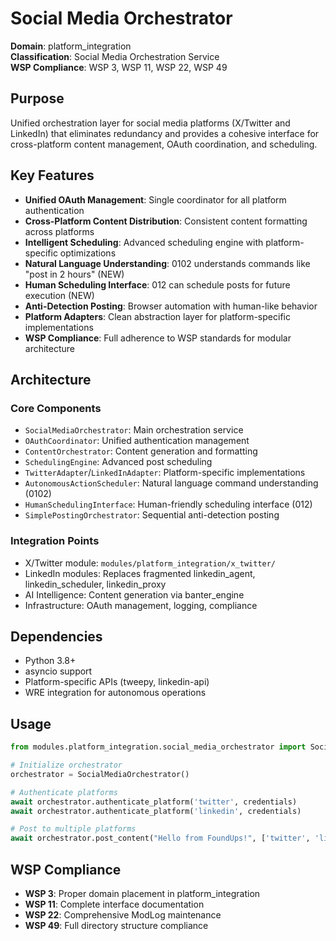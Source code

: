 # Social Media Orchestrator

**Domain**: platform_integration  
**Classification**: Social Media Orchestration Service  
**WSP Compliance**: WSP 3, WSP 11, WSP 22, WSP 49

## Purpose

Unified orchestration layer for social media platforms (X/Twitter and LinkedIn) that eliminates redundancy and provides a cohesive interface for cross-platform content management, OAuth coordination, and scheduling.

## Key Features

- **Unified OAuth Management**: Single coordinator for all platform authentication
- **Cross-Platform Content Distribution**: Consistent content formatting across platforms
- **Intelligent Scheduling**: Advanced scheduling engine with platform-specific optimizations
- **Natural Language Understanding**: 0102 understands commands like "post in 2 hours" (NEW)
- **Human Scheduling Interface**: 012 can schedule posts for future execution (NEW)
- **Anti-Detection Posting**: Browser automation with human-like behavior
- **Platform Adapters**: Clean abstraction layer for platform-specific implementations
- **WSP Compliance**: Full adherence to WSP standards for modular architecture

## Architecture

### Core Components
- `SocialMediaOrchestrator`: Main orchestration service
- `OAuthCoordinator`: Unified authentication management
- `ContentOrchestrator`: Content generation and formatting
- `SchedulingEngine`: Advanced post scheduling
- `TwitterAdapter`/`LinkedInAdapter`: Platform-specific implementations
- `AutonomousActionScheduler`: Natural language command understanding (0102)
- `HumanSchedulingInterface`: Human-friendly scheduling interface (012)
- `SimplePostingOrchestrator`: Sequential anti-detection posting

### Integration Points
- X/Twitter module: `modules/platform_integration/x_twitter/`
- LinkedIn modules: Replaces fragmented linkedin_agent, linkedin_scheduler, linkedin_proxy
- AI Intelligence: Content generation via banter_engine
- Infrastructure: OAuth management, logging, compliance

## Dependencies

- Python 3.8+
- asyncio support
- Platform-specific APIs (tweepy, linkedin-api)
- WRE integration for autonomous operations

## Usage

```python
from modules.platform_integration.social_media_orchestrator import SocialMediaOrchestrator

# Initialize orchestrator
orchestrator = SocialMediaOrchestrator()

# Authenticate platforms
await orchestrator.authenticate_platform('twitter', credentials)
await orchestrator.authenticate_platform('linkedin', credentials)

# Post to multiple platforms
await orchestrator.post_content("Hello from FoundUps!", ['twitter', 'linkedin'])
```

## WSP Compliance

- **WSP 3**: Proper domain placement in platform_integration
- **WSP 11**: Complete interface documentation
- **WSP 22**: Comprehensive ModLog maintenance
- **WSP 49**: Full directory structure compliance